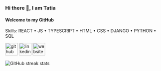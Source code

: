### Hi there 👋, I am Tatia
#### Welcome to my GitHub

Skills: REACT • JS • TYPESCRIPT • HTML • CSS • DJANGO • PYTHON • SQL

[<img src='https://cdn.jsdelivr.net/npm/simple-icons@3.0.1/icons/github.svg' alt='github' height='40'>](https://github.com/tatia-burdett)  [<img src='https://cdn.jsdelivr.net/npm/simple-icons@3.0.1/icons/linkedin.svg' alt='linkedin' height='40'>](https://www.linkedin.com/in/tatjanaburdett/)  [<img src='https://cdn.jsdelivr.net/npm/simple-icons@3.0.1/icons/icloud.svg' alt='website' height='40'>](https://tatia-portfolio.vercel.app/)  

![GitHub streak stats](https://streak-stats.demolab.com/?user=tatia-burdett)  
